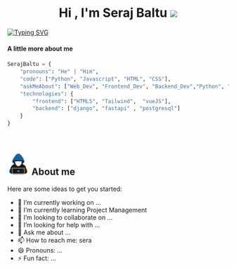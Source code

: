 <h1 align="center" color="#00F722FF"><b>Hi , I'm Seraj Baltu </b><img src="https://media.giphy.com/media/hvRJCLFzcasrR4ia7z/giphy.gif" width="35"></h1>

[![Typing SVG](https://readme-typing-svg.herokuapp.com?font=Fira+Code&weight=700&pause=1000&color=00F722&center=true&vCenter=true&width=435&lines=Hello+Friend+I+Love+a+Friend)](https://git.io/typing-svg)

#### A little more about me
```python
SerajBaltu = {
    "pronouns": "He" | "Him",
    "code": ["Python", "Javascript", "HTML", "CSS"],
    "askMeAbout": ["Web_Dev", "Frontend_Dev", "Backend_Dev","Python", "Django"],
    "technologies": {
        "frontend": ["HTML5", "Tailwind",  "vueJS"],
        "backend": ["django", "fastapi" , "postgresql"]
    }
}
```
<br>

## <picture><img src = "https://github.com/0xAbdulKhalid/0xAbdulKhalid/raw/main/assets/mdImages/about_me.gif" width = 50px></picture> **About me**

	


Here are some ideas to get you started:

- 🔭 I’m currently working on ...
- 🌱 I’m currently learning Project Management
- 👯 I’m looking to collaborate on ...
- 🤔 I’m looking for help with ...
- 💬 Ask me about ...
- 📫 How to reach me: sera
- 😄 Pronouns: ...
- ⚡ Fun fact: ...
